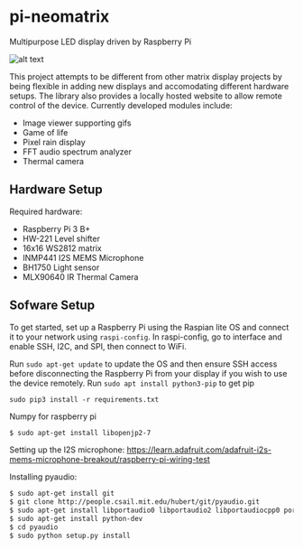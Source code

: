 # pi-neomatrix
Multipurpose LED display driven by Raspberry Pi

![alt text](https://raw.githubusercontent.com/mtaost/pi-neomatrix/master/repo_images/board_4.jpg "In progress display")

This project attempts to be different from other matrix display projects by being flexible in adding new displays and accomodating different hardware setups. The library also provides a locally hosted website to allow remote control of the device. Currently developed modules include: 

- Image viewer supporting gifs
- Game of life
- Pixel rain display
- FFT audio spectrum analyzer
- Thermal camera


## Hardware Setup ##
Required hardware:

- Raspberry Pi 3 B+
- HW-221 Level shifter
- 16x16 WS2812 matrix
- INMP441 I2S MEMS Microphone
- BH1750 Light sensor
- MLX90640 IR Thermal Camera

## Sofware Setup ##
To get started, set up a Raspberry Pi using the Raspian lite OS and connect it to your network using `raspi-config`. In raspi-config, go to interface and enable SSH, I2C, and SPI, then connect to WiFi.

Run `sudo apt-get update` to update the OS and then ensure SSH access before disconnecting the Raspberry Pi from your display if you wish to use the device remotely. 
Run `sudo apt install python3-pip` to get pip 

`sudo pip3 install -r requirements.txt`

Numpy for raspberry pi
```bash
$ sudo apt-get install libopenjp2-7
```

Setting up the I2S microphone:
https://learn.adafruit.com/adafruit-i2s-mems-microphone-breakout/raspberry-pi-wiring-test

Installing pyaudio:
```bash
$ sudo apt-get install git
$ git clone http://people.csail.mit.edu/hubert/git/pyaudio.git
$ sudo apt-get install libportaudio0 libportaudio2 libportaudiocpp0 portaudio19-dev
$ sudo apt-get install python-dev
$ cd pyaudio
$ sudo python setup.py install
```
